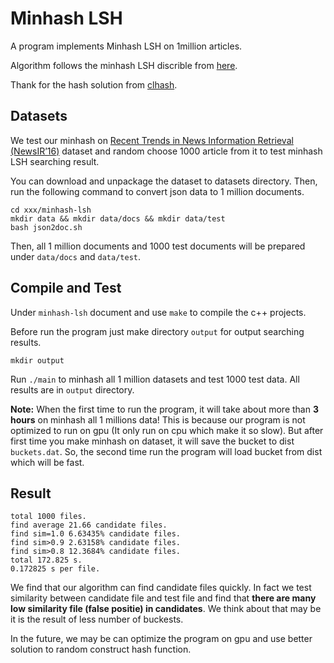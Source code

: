 # Minhash LSH

A program implements Minhash LSH on 1million articles.

Algorithm follows the minhash LSH discrible from [here](http://infolab.stanford.edu/~ullman/mmds/ch3.pdf).

Thank for the hash solution from [clhash](https://github.com/lemire/clhash).

## Datasets

We test our minhash on [Recent Trends in News Information Retrieval (NewsIR’16)](https://research.signal-ai.com/newsir16/signal-dataset.html) dataset and random choose 1000 article from it to test minhash LSH searching result.

You can download and unpackage the dataset to datasets directory. Then, run the following command to convert json data to 1 million documents.

```shell
cd xxx/minhash-lsh
mkdir data && mkdir data/docs && mkdir data/test
bash json2doc.sh
```

Then, all 1 million documents and 1000 test documents will be prepared under `data/docs` and `data/test`.



## Compile and Test

Under `minhash-lsh` document and use `make` to compile the c++ projects.

Before run the program just make directory `output` for output searching results.

```
mkdir output
```

Run `./main` to minhash all 1 million datasets and test 1000 test data. All results are in `output` directory.

**Note:** When the first time to run the program, it will take about more than **3 hours** on minhash all 1 millions data! This is because our program is not optimized to run on gpu (It only run on cpu which make it so slow). But after first time you make minhash on dataset, it will save the bucket to dist `buckets.dat`. So, the second time run the program will load bucket from dist which will be fast.



## Result

```
total 1000 files.
find average 21.66 candidate files.
find sim=1.0 6.63435% candidate files.
find sim>0.9 2.63158% candidate files.
find sim>0.8 12.3684% candidate files.
total 172.825 s.
0.172825 s per file.
```

We find that our algorithm can find candidate files quickly. In fact we test similarity between candidate file and test file and find that **there are many low similarity file (false positie) in candidates**. We think about that may be it is the result of less number of buckests.

In the future, we may be can optimize the program on gpu and use better solution to random construct hash function.